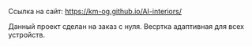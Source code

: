 Ссылка на сайт:
https://km-og.github.io/AI-interiors/

Данный проект сделан на заказ с нуля. Весртка адаптивная для всех устройств.
